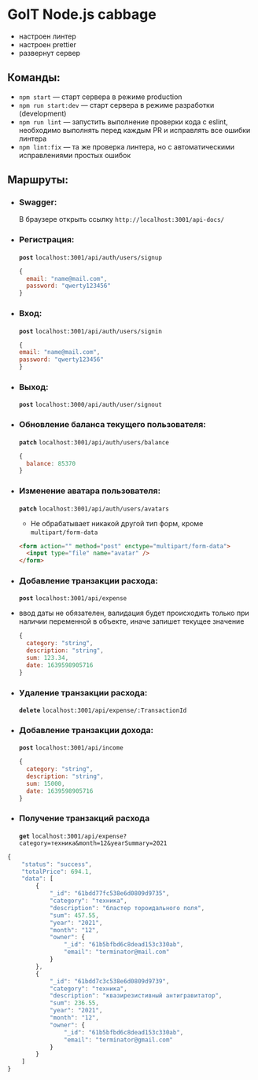 # GoIT Node.js cabbage

- настроен линтер
- настроен prettier
- развернут сервер

## Команды:

- `npm start` &mdash; старт сервера в режиме production
- `npm run start:dev` &mdash; старт сервера в режиме разработки (development)
- `npm run lint` &mdash; запустить выполнение проверки кода с eslint, необходимо
  выполнять перед каждым PR и исправлять все ошибки линтера
- `npm lint:fix` &mdash; та же проверка линтера, но с автоматическими
  исправлениями простых ошибок

## Маршруты:

- ### Swagger:
  В браузере открыть ссылку `http://localhost:3001/api-docs/`
- ### Регистрация:

  **`post`** `localhost:3001/api/auth/users/signup`

  ```js
  {
    email: "name@mail.com",
    password: "qwerty123456"
  }
  ```

- ### Вход:

  **`post`** `localhost:3001/api/auth/users/signin`

  ```js
  {
  email: "name@mail.com",
  password: "qwerty123456"
  }
  ```

- ### Выход:

  **`post`** `localhost:3000/api/auth/user/signout`

- ### Обновление баланса текущего пользователя:

  **`patch`** `localhost:3001/api/auth/users/balance`

  ```js
  {
    balance: 85370
  }
  ```

- ### Изменение аватара пользователя:

  **`patch`** `localhost:3001/api/auth/users/avatars`

  - Не обрабатывает никакой другой тип форм, кроме `multipart/form-data`

  ```html
  <form action="" method="post" enctype="multipart/form-data">
    <input type="file" name="avatar" />
  </form>
  ```

- ### Добавление транзакции расхода:

  **`post`** `localhost:3001/api/expense`

- ввод даты не обязателен, валидация будет происходить только при наличии
  переменной в объекте, иначе запишет текущее значение

  ```js
  {
    category: "string",
    description: "string",
    sum: 123.34,
    date: 1639598905716
  }
  ```

- ### Удаление транзакции расхода:

  **`delete`** `localhost:3001/api/expense/:TransactionId`

- ### Добавление транзакции дохода:

  **`post`** `localhost:3001/api/income`

  ```js
  {
    category: "string",
    description: "string",
    sum: 15000,
    date: 1639598905716
  }
  ```

- ### Получение транзакций расхода
  **`get`**
  `localhost:3001/api/expense?category=техника&month=12&yearSummary=2021`

```js
{
    "status": "success",
    "totalPrice": 694.1,
    "data": [
        {
            "_id": "61bdd77fc538e6d0809d9735",
            "category": "техника",
            "description": "бластер тороидального поля",
            "sum": 457.55,
            "year": "2021",
            "month": "12",
            "owner": {
                "_id": "61b5bfbd6c8dead153c330ab",
                "email": "terminator@mail.com"
            }
        },
        {
            "_id": "61bdd7c3c538e6d0809d9739",
            "category": "техника",
            "description": "квазирезистивный антигравитатор",
            "sum": 236.55,
            "year": "2021",
            "month": "12",
            "owner": {
                "_id": "61b5bfbd6c8dead153c330ab",
                "email": "terminator@gmail.com"
            }
        }
    ]
}
```
